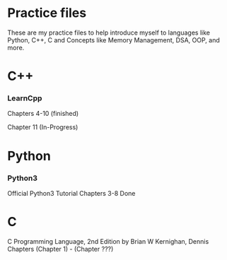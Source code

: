 # Practice files

These are my practice files to help introduce myself to languages like Python, C++, C
and Concepts like Memory Management, DSA, OOP, and more.

# C++

### LearnCpp

Chapters 4-10 (finished)

Chapter 11 (In-Progress)

# Python

### Python3

Official Python3 Tutorial Chapters 3-8 Done


# C

C Programming Language, 2nd Edition by Brian W Kernighan, Dennis
Chapters (Chapter 1) - (Chapter ???)


